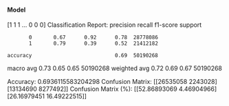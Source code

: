 #### Model
[1 1 1 ... 0 0 0]
Classification Report:
              precision    recall  f1-score   support

           0       0.67      0.92      0.78  28778086
           1       0.79      0.39      0.52  21412182

    accuracy                           0.69  50190268
   macro avg       0.73      0.65      0.65  50190268
weighted avg       0.72      0.69      0.67  50190268

Accuracy: 0.6936115583204298
Confusion Matrix:
[[26535058  2243028]
 [13134690  8277492]]
Confusion Matrix (%):
[[52.86893069  4.46904966]
 [26.16979451 16.49222515]]
